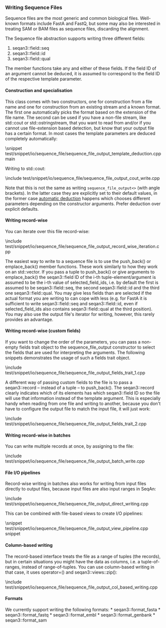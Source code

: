 ### Writing Sequence Files

Sequence files are the most generic and common biological files. Well-known formats include
FastA and FastQ, but some may also be interested in treating SAM or BAM files as sequence
files, discarding the alignment.

The Sequence file abstraction supports writing three different fields:
  1. seqan3::field::seq
  2. seqan3::field::id
  3. seqan3::field::qual

The member functions take any and either of these fields. If the field ID of an argument cannot be deduced, it
is assumed to correspond to the field ID of the respective template parameter.

#### Construction and specialisation

This class comes with two constructors, one for construction from a file name and one for construction from
an existing stream and a known format. The first one automatically picks the format based on the extension
of the file name. The second can be used if you have a non-file stream, like std::cout or std::ostringstream,
that you want to read from and/or if you cannot use file-extension based detection, but know that your output
file has a certain format.
In most cases the template parameters are deduced completely automatically:

\snippet test/snippet/io/sequence_file/sequence_file_output_template_deduction.cpp main

Writing to std::cout:

\include test/snippet/io/sequence_file/sequence_file_output_cout_write.cpp

Note that this is not the same as writing `sequence_file_output<>` (with angle brackets). In the latter case they are
explicitly set to their default values, in the former case
[automatic deduction](https://en.cppreference.com/w/cpp/language/class_template_argument_deduction) happens which
chooses different parameters depending on the constructor arguments. Prefer deduction over explicit defaults.

#### Writing record-wise

You can iterate over this file record-wise:

\include test/snippet/io/sequence_file/sequence_file_output_record_wise_iteration.cpp

The easiest way to write to a sequence file is to use the push_back() or emplace_back() member functions. These
work similarly to how they work on an std::vector. If you pass a tuple to push_back() or give arguments to
emplace_back() the seqan3::field ID of the i-th tuple-element/argument is assumed to be the i-th value of
selected_field_ids, i.e. by default the first is assumed to be seqan3::field::seq, the second seqan3::field::id
and the third one seqan3::field::qual. You may give less fields than are selected if the actual format you are
writing to can cope with less
(e.g. for FastA it is sufficient to write seqan3::field::seq and seqan3::field::id, even if selected_field_ids
also contains seqan3::field::qual at the third position).
You may also use the output file's iterator for writing, however, this rarely provides an advantage.

#### Writing record-wise (custom fields)

If you want to change the order of the parameters, you can pass a non-empty fields trait object to the
sequence_file_output constructor to select the fields that are used for interpreting the arguments.
The following snippets demonstrates the usage of such a fields trait object.

\include test/snippet/io/sequence_file/sequence_file_output_fields_trait_1.cpp

A different way of passing custom fields to the file is to pass a seqan3::record – instead of a tuple – to
push_back(). The seqan3::record clearly indicates which of its elements has which seqan3::field ID so the file will
use that information instead of the template argument. This is especially handy when reading from one file and
writing to another, because you don't have to configure the output file to match the input file, it will just work:

\include test/snippet/io/sequence_file/sequence_file_output_fields_trait_2.cpp

#### Writing record-wise in batches

You can write multiple records at once, by assigning to the file:

\include test/snippet/io/sequence_file/sequence_file_output_batch_write.cpp

#### File I/O pipelines

Record-wise writing in batches also works for writing from input files directly to output files, because input
files are also input ranges in SeqAn:

\include test/snippet/io/sequence_file/sequence_file_output_direct_writing.cpp

This can be combined with file-based views to create I/O pipelines:

\snippet test/snippet/io/sequence_file/sequence_file_output_view_pipeline.cpp snippet

#### Column-based writing

The record-based interface treats the file as a range of tuples (the records), but in certain situations
you might have the data as columns, i.e. a tuple-of-ranges, instead of range-of-tuples.
You can use column-based writing in that case, it uses operator=() and seqan3::views::zip():

\include test/snippet/io/sequence_file/sequence_file_output_col_based_writing.cpp

#### Formats

We currently support writing the following formats:
	* seqan3::format_fasta
	* seqan3::format_fastq
	* seqan3::format_embl
	* seqan3::format_genbank
	* seqan3::format_sam
